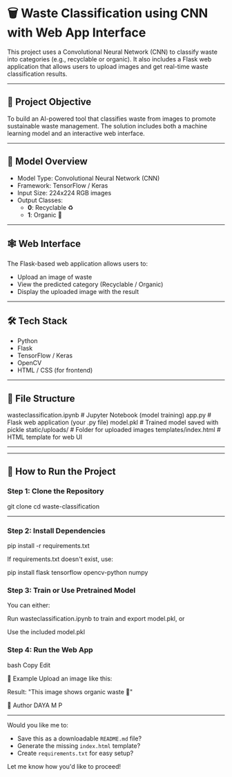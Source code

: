 # 🗑️ Waste Classification using CNN with Web App Interface

This project uses a Convolutional Neural Network (CNN) to classify waste into categories (e.g., recyclable or organic). It also includes a Flask web application that allows users to upload images and get real-time waste classification results.

---

## 📌 Project Objective

To build an AI-powered tool that classifies waste from images to promote sustainable waste management. The solution includes both a machine learning model and an interactive web interface.

---

## 🧠 Model Overview

- Model Type: Convolutional Neural Network (CNN)
- Framework: TensorFlow / Keras
- Input Size: 224x224 RGB images
- Output Classes:
  - **0**: Recyclable ♻️
  - **1**: Organic 🌱

---

## 🕸️ Web Interface

The Flask-based web application allows users to:

- Upload an image of waste
- View the predicted category (Recyclable / Organic)
- Display the uploaded image with the result

---

## 🛠️ Tech Stack

- Python
- Flask
- TensorFlow / Keras
- OpenCV
- HTML / CSS (for frontend)

---
## 📂 File Structure

wasteclassification.ipynb # Jupyter Notebook (model training)
app.py # Flask web application (your .py file)
model.pkl # Trained model saved with pickle
static/uploads/ # Folder for uploaded images
templates/index.html # HTML template for web UI


---


---

## 🚀 How to Run the Project

### Step 1: Clone the Repository


git clone 
cd waste-classification

---
### Step 2: Install Dependencies

pip install -r requirements.txt

If requirements.txt doesn't exist, use:

pip install flask tensorflow opencv-python numpy


### Step 3: Train or Use Pretrained Model
You can either:

Run wasteclassification.ipynb to train and export model.pkl, or

Use the included model.pkl

### Step 4: Run the Web App
bash
Copy
Edit


📸 Example
Upload an image like this:


Result: "This image shows organic waste 🌱"




👤 Author
DAYA M P




---

Would you like me to:
- Save this as a downloadable `README.md` file?
- Generate the missing `index.html` template?
- Create `requirements.txt` for easy setup?

Let me know how you'd like to proceed!

```bash

